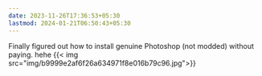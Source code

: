 ```yaml
---
date: 2023-11-26T17:36:53+05:30
lastmod: 2024-01-21T06:50:43+05:30
---
```


Finally figured out how to install genuine Photoshop (not modded) without paying. hehe {{< img src="img/b9999e2af6f26a634971f8e016b79c96.jpg">}}
